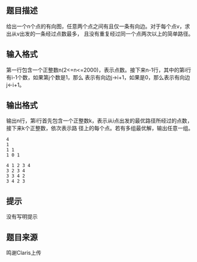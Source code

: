 


## 题目描述
给出一个n个点的有向图，任意两个点之间有且仅一条有向边。对于每个点v，求出从v出发的一条经过点数最多，
且没有重复经过同一个点两次以上的简单路径。
## 输入格式
第一行包含一个正整数n(2<=n<=2000)，表示点数。接下来n-1行，其中的第i行有i-1个数，如果第j个数是1，那么
表示有向边j->i+1，如果是0，那么表示有向边j<-i+1。
## 输出格式
输出n行，第i行首先包含一个正整数k，表示从i点出发的最优路径所经过的点数，接下来k个正整数，依次表示路
径上的每个点。若有多组最优解，输出任意一组。

```input1
4
1
1 1
1 0 1

```
```output1
4 1 2 3 4
3 2 3 4
3 3 4 2
3 4 2 3
```

## 提示
没有写明提示
## 题目来源
鸣谢Claris上传


